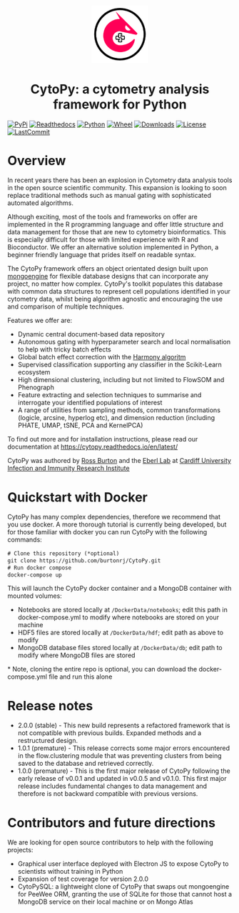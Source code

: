 <p align="center">
  <img src="https://github.com/burtonrj/CytoPy/blob/master/logo.png" height="25%" width="25%">
  <h1 align="center">CytoPy: a cytometry analysis framework for Python</h1>
</p>

[![PyPi](https://img.shields.io/pypi/v/cytopy)](https://pypi.org/project/cytopy/)
[![Readthedocs](https://img.shields.io/readthedocs/cytopy)](https://cytopy.readthedocs.io/en/latest/)
[![Python](https://img.shields.io/pypi/pyversions/cytopy)](https://pypi.org/project/cytopy/)
[![Wheel](https://img.shields.io/pypi/wheel/cytopy)](https://pypi.org/project/cytopy/)
[![Downloads](https://img.shields.io/pypi/dm/cytopy)](https://pypi.org/project/cytopy/)
[![License]( https://img.shields.io/pypi/l/cytopy)](https://opensource.org/licenses/MIT)
[![LastCommit](https://img.shields.io/github/last-commit/burtonrj/CytoPy)](https://github.com/burtonrj/CytoPy)

# Overview

In recent years there has been an explosion in Cytometry data analysis tools in the open source scientific community. This expansion is looking to soon replace traditional methods such as manual gating with sophisticated automated algorithms.

Although exciting, most of the tools and frameworks on offer are implemented in the R programming language and offer little structure and data management for those that are new to cytometry bioinformatics. This is especially difficult for those with limited experience with R and Bioconductor. We offer an alternative solution implemented in Python, a beginner friendly language that prides itself on readable syntax.

The CytoPy framework offers an object orientated design built upon <a href=http://mongoengine.org/>mongoengine</a> for flexible database designs that can incorporate any project, no matter how complex. CytoPy's toolkit populates this database with common data structures to represent cell populations identified in your cytometry data, whilst being algorithm agnostic and encouraging the use and comparison of multiple techniques.

Features we offer are:

* Dynamic central document-based data repository
* Autonomous gating with hyperparameter search and local normalisation to help with tricky batch effects
* Global batch effect correction with the <a href=https://github.com/slowkow/harmonypy>Harmony algoritm</a>
* Supervised classification supporting any classifier in the Scikit-Learn ecosystem
* High dimensional clustering, including but not limited to FlowSOM and Phenograph
* Feature extracting and selection techniques to summarise and interrogate your identified populations of interest
* A range of utilities from sampling methods, common transformations (logicle, arcsine, hyperlog etc), and dimension reduction (including PHATE, UMAP, tSNE, PCA and KernelPCA)

To find out more and for installation instructions, please read our documentation at https://cytopy.readthedocs.io/en/latest/

CytoPy was authored by <a href=https://www.linkedin.com/in/burtonbiomedical/>Ross Burton</a>
and the <a href=https://www.cardiff.ac.uk/people/view/78691-eberl-matthias>Eberl Lab</a>
at <a href=https://www.cardiff.ac.uk/medicine/research/divisions/infection-and-immunity>Cardiff University Infection and Immunity Research Institute</a>

# Quickstart with Docker
CytoPy has many complex dependencies, therefore we recommend that you use docker. A more thorough tutorial is currently being developed, 
but for those familiar with docker you can run CytoPy with the following commands:
    
```
# Clone this repository (*optional)
git clone https://github.com/burtonrj/CytoPy.git
# Run docker compose
docker-compose up
```

This will launch the CytoPy docker container and a MongoDB container with mounted volumes:
* Notebooks are stored locally at `/DockerData/notebooks`; edit this path in docker-compose.yml to modify where notebooks are stored on your machine
* HDF5 files are stored locally at `/DockerData/hdf`; edit path as above to modify
* MongoDB database files stored locally at `/DockerData/db`; edit path to modify where MongoDB files are stored

\* Note, cloning the entire repo is optional, you can download the docker-compose.yml file and run this alone

# Release notes

* 2.0.0 (stable) - This new build represents a refactored framework that is not compatible with previous builds. Expanded methods and a restructured design.
* 1.0.1 (premature) - This release corrects some major errors encountered in the flow.clustering module that was preventing clusters from being saved to the database and retrieved correctly.
* 1.0.0 (premature) - This is the first major release of CytoPy following the early release of v0.0.1 and updated in v0.0.5 and v0.1.0. This first major release includes fundamental changes to data management and therefore is not backward compatible with previous versions.

# Contributors and future directions

We are looking for open source contributors to help with the following projects:

* Graphical user interface deployed with Electron JS to expose CytoPy to scientists without training in Python
* Expansion of test coverage for version 2.0.0
* CytoPySQL: a lightweight clone of CytoPy that swaps out mongoengine for PeeWee ORM, granting the use of SQLite for those that cannot host a MongoDB service on their local machine or on Mongo Atlas
